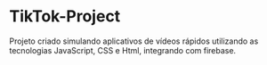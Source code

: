 # TikTok-Project
Projeto criado simulando aplicativos de vídeos rápidos utilizando as tecnologias JavaScript, CSS e Html, integrando com firebase.
